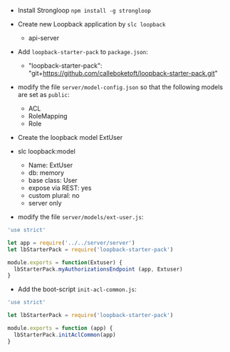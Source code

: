 - Install Strongloop `npm install -g strongloop`
- Create new Loopback application by `slc loopback`
  - api-server

- Add `loopback-starter-pack` to `package.json`:
  - "loopback-starter-pack": "git+https://github.com/calleboketoft/loopback-starter-pack.git"

- modify the file `server/model-config.json` so that the following models are set as `public`:
  - ACL
  - RoleMapping
  - Role

- Create the loopback model ExtUser
- slc loopback:model
  - Name: ExtUser
  - db: memory
  - base class: User
  - expose via REST: yes
  - custom plural: no
  - server only

- modify the file `server/models/ext-user.js`:

```javascript
'use strict'

let app = require('../../server/server')
let lbStarterPack = require('loopback-starter-pack')

module.exports = function(Extuser) {
  lbStarterPack.myAuthorizationsEndpoint (app, Extuser)
}
```

- Add the boot-script `init-acl-common.js`:

```javascript
'use strict'

let lbStarterPack = require('loopback-starter-pack')

module.exports = function (app) {
  lbStarterPack.initAclCommon(app)
}
```
